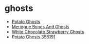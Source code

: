 # ghosts

 * [Potato Ghosts](../../index/p/potato-ghosts-356191.json)
 * [Meringue Bones And Ghosts](../../index/m/meringue-bones-and-ghosts.json)
 * [White Chocolate Strawberry Ghosts](../../index/w/white-chocolate-strawberry-ghosts.json)
 * [Potato Ghosts 356191](../../index/p/potato-ghosts-356191.json)
